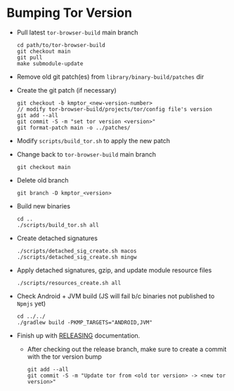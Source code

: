 # Bumping Tor Version

- Pull latest `tor-browser-build` main branch
  ```
  cd path/to/tor-browser-build
  git checkout main
  git pull
  make submodule-update
  ```

- Remove old git patch(es) from `library/binary-build/patches` dir
- Create the git patch (if necessary)
  ```
  git checkout -b kmptor_<new-version-number>
  // modify tor-browser-build/projects/tor/config file's version
  git add --all
  git commit -S -m "set tor version <version>"
  git format-patch main -o ../patches/
  ```

- Modify `scripts/build_tor.sh` to apply the new patch
- Change back to `tor-browser-build` main branch
  ```
  git checkout main
  ```
- Delete old branch
  ```
  git branch -D kmptor_<version>
  ```

- Build new binaries
  ```
  cd ..
  ./scripts/build_tor.sh all
  ```

- Create detached signatures
  ```
  ./scripts/detached_sig_create.sh macos
  ./scripts/detached_sig_create.sh mingw
  ```

- Apply detached signatures, gzip, and update module resource files
  ```
  ./scripts/resources_create.sh all
  ``` 

- Check Android + JVM build (JS will fail b/c binaries not published to `Npmjs` yet)
  ```
  cd ../../
  ./gradlew build -PKMP_TARGETS="ANDROID,JVM"
  ```

- Finish up with [RELEASING](../../RELEASING.md) documentation.
    - After checking out the release branch, make sure to create a commit
      with the tor version bump
      ```
      git add --all
      git commit -S -m "Update tor from <old tor version> -> <new tor version>"
      ```
